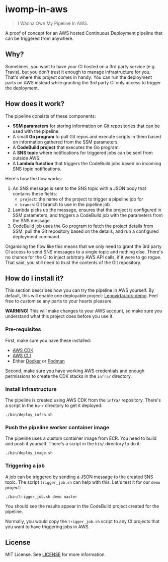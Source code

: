 # iwomp-in-aws

> I Wanna Own My Pipeline In AWS.

A proof of concept for an AWS hosted Continuous Deployment pipeline that can be triggered from anywhere.

## Why?

Sometimes, you want to have your CI hosted on a 3rd party service (e.g. Travis), but you don't trust it enough to manage infrastructure for you.
That's where this project comes in handy:
You can run the deployment parts on AWS instead while granting the 3rd party CI only access to trigger the deployment.

## How does it work?

The pipeline consists of these components:

* **SSM parameters** for storing information on Git repositories that can be used with the pipeline.
* A small **Go program** to pull Git repos and execute scripts in them based on information gathered from the SSM parameters.
* A **CodeBuild project** that executes the Go program.
* A **SNS topic** where notifications for triggered jobs can be sent from outside AWS.
* A **Lambda function** that triggers the CodeBuild jobs based on incoming SNS topic notifications.

Here's how the flow works:

1. An SNS message is sent to the SNS topic with a JSON body that contains these fields:
    * `project`: the name of the project to trigger a pipeline job for
    * `branch`: Git branch to use in the pipeline job
2. Lambda picks up the message, ensures that the project is configured in SSM parameters, and triggers a CodeBuild job with the parameters from the SNS message.
3. CodeBuild job uses the Go program to fetch the project details from SSM, pull the Git repository based on the details, and run a configured deployment command.

Organising the flow like this means that we only need to grant the 3rd party CI access to send SNS messages to a single topic and nothing else.
There's no chance for the CI to inject arbitrary AWS API calls, if it were to go rogue.
That said, you still need to trust the contents of the Git repository.

## How do I install it?

This section describes how you can try the pipeline in AWS yourself.
By default, this will enable one deployable project:
[Lepovirta/cdk-demo](https://github.com/Lepovirta/cdk-demo/).
Feel free to customise any parts to your hearts pleasure.

**WARNING!** This will make changes to your AWS account, so make sure you understand what this project does before you use it.

### Pre-requisites

First, make sure you have these installed:

* [AWS CDK](https://aws.amazon.com/cdk/)
* [AWS CLI](https://aws.amazon.com/cli/)
* Either [Docker](https://www.docker.com/) or [Podman](https://podman.io/)

Second, make sure you have working AWS credentials and enough permissions to create the CDK stacks in the `infra/` directory.

### Install infrastructure

The pipeline is created using AWS CDK from the `infra/` repository.
There's a script in the `bin/` directory to get it deployed:

```
./bin/deploy_infra.sh
```

### Push the pipeline worker container image

The pipeline uses a custom container image from ECR.
You need to build and push it yourself.
There's a script in the `bin/` directory to do it:

```
./bin/deploy_image.sh
```

### Triggering a job

A job can be triggered by sending a JSON message to the created SNS topic.
The script `trigger_job.sh` can help with this.
Let's test it for our `demo` project:

```
./bin/trigger_job.sh demo master
```

You should see the results appear in the CodeBuild project created for the pipeline.

Normally, you would copy the `trigger_job.sh` script to any CI projects that you want to have triggering jobs in AWS.

## License

MIT License. See [LICENSE](LICENSE) for more information.
